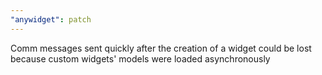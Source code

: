 ```yaml
---
"anywidget": patch
---
```


Comm messages sent quickly after the creation of a widget could be lost because custom widgets' models were loaded asynchronously
